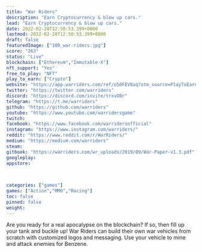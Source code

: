 ```yaml
---
title: "War Riders"
description: "Earn Cryptocurrency & blow up cars."
lead: "Earn Cryptocurrency & blow up cars."
date: 2022-02-28T12:50:53.399+0800
lastmod: 2022-02-28T12:50:53.399+0800
draft: false
featuredImage: ["100_war-riders.jpg"]
score: "263"
status: "Live"
blockchain: ["Ethereum","Immutable-X"]
nft_support: "Yes"
free_to_play: "NFT"
play_to_earn: ["Crypto"]
website: "https://app.warriders.com/ref/o50FEV8aq?utm_source=PlayToEarn.net&utm_medium=organic&utm_campaign=gamepage"
twitter: "https://twitter.com/warriders"
discord: "https://discord.com/invite/trxvDBr"
telegram: "https://t.me/warriders"
github: "https://github.com/warriders"
youtube: "https://www.youtube.com/warridersgame"
twitch: 
facebook: "https://www.facebook.com/warridersofficial"
instagram: "https://www.instagram.com/warriders/"
reddit: "https://www.reddit.com/r/WarRiders/"
medium: "https://medium.com/warriders"
steam: 
gitbook: "https://warriders.com/wr_uploads/2019/09/War-Paper-v1.3.pdf"
googleplay: 
appstore: 

  
    
categories: ["games"]
games: ["Action","MMO","Racing"]
toc: false
pinned: false
weight: 
---
```

Are you ready for a real apocalypse on the blockchain? If so, then fill up your tank and buckle up! War Riders can build their own war vehicles from scratch with customized logos and messaging. Use your vehicle to mine and attack enemies for Benzene.